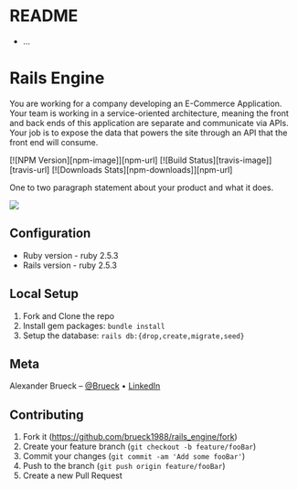# README

* ...
# Rails Engine
You are working for a company developing an E-Commerce Application. Your team is working in a service-oriented architecture, meaning the front and back ends of this application are separate and communicate via APIs. Your job is to expose the data that powers the site through an API that the front end will consume.

[![NPM Version][npm-image]][npm-url]
[![Build Status][travis-image]][travis-url]
[![Downloads Stats][npm-downloads]][npm-url]

One to two paragraph statement about your product and what it does.

![](header.png)

## Configuration

* Ruby version - ruby 2.5.3
* Rails version - ruby 2.5.3

## Local Setup

1. Fork and Clone the repo
2. Install gem packages: `bundle install`
3. Setup the database: `rails db:{drop,create,migrate,seed}`

## Meta

Alexander Brueck – [@Brueck](https://twitter.com/dbader_org) • [LinkedIn](https://www.linkedin.com/in/alexander-brueck-5b952261/)


## Contributing

1. Fork it (<https://github.com/brueck1988/rails_engine/fork>)
2. Create your feature branch (`git checkout -b feature/fooBar`)
3. Commit your changes (`git commit -am 'Add some fooBar'`)
4. Push to the branch (`git push origin feature/fooBar`)
5. Create a new Pull Request
